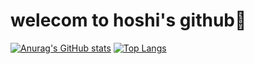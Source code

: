 
# welecom to hoshi's github👋



[![Anurag's GitHub stats](https://github-readme-stats.vercel.app/api?username=u-Hoshi)](https://github.com/anuraghazra/github-readme-stats)
[![Top Langs](https://github-readme-stats.vercel.app/api/top-langs/?username=u-Hoshi&layout=compact)](https://github.com/anuraghazra/github-readme-stats)



<!--
**u-Hoshi/u-Hoshi** is a ✨ _special_ ✨ repository because its `README.md` (this file) appears on your GitHub profile.

Here are some ideas to get you started:

- 🔭 I’m currently working on ...
- 🌱 I’m currently learning ...
- 👯 I’m looking to collaborate on ...
- 🤔 I’m looking for help with ...
- 💬 Ask me about ...
- 📫 How to reach me: ...
- 😄 Pronouns: ...
- ⚡ Fun fact: ...
-->
